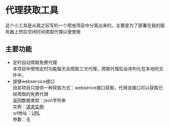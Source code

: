 # 代理获取工具
这个小工具是从我之前写的一个爬虫项目中分离出来的，主要是为了部署在我的服务器上然后空闲时间爬取代理以便使用
## 主要功能
* 定时自动爬取免费代理
  <br>本项目中使用定时功能每天会爬取三次代理，爬取代理后会序列化在本地的文件中，
* 提够webservice接口
  <br>目前项目只提供一种获取方式：webserice接口获取，代用该接口可以获取已经爬取的免费代理
  <br>返回数据类型：json字符串
  <br>实例：[请求实例](https://github.com/shanyao19940801/ProxyTool/blob/master/src/main/java/com/yao/spider/proxytool/client/WebServiceClient.java)
  <br>url地址：[URL](http://122.112.245.251:8080/services/GetProxys?wsdl)
  <br>参数：无
